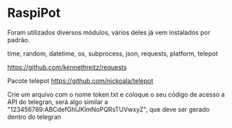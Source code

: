 # RaspiPot

Foram utilizados diversos módulos, vários deles já vem instalados por padrão.

time, random, datetime, os, subprocess, json, requests, platform, telepot

https://github.com/kennethreitz/requests

Pacote telepot
https://github.com/nickoala/telepot

Crie um arquivo com o nome token.txt e coloque o seu código de acesso a API do telegran, será algo similar a "123456789:ABCdefGhIJKlmNoPQRsTUVwxyZ", que deve ser gerado dentro do telegran